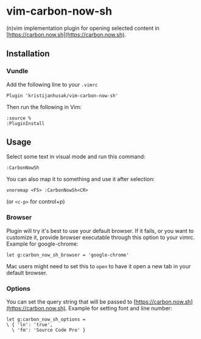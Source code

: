 # vim-carbon-now-sh

(n)vim implementation plugin for opening selected content in [https://carbon.now.sh](https://carbon.now.sh).

## Installation

### Vundle

Add the following line to your `.vimrc`

```vimL
Plugin 'kristijanhusak/vim-carbon-now-sh'
```

Then run the following in Vim:

```
:source %
:PluginInstall
```

## Usage

Select some text in visual mode and run this command:
```vimL
:CarbonNowSh
```

You can also map it to something and use it after selection:

```vimL
vnoremap <F5> :CarbonNowSh<CR>
```

(or `<c-p>` for control+p)
  
### Browser
Plugin will try it's best to use your default browser. If it fails, or you want to customize it,
provide browser executable through this option to your vimrc. Example for google-chrome:

```vimL
let g:carbon_now_sh_browser = 'google-chrome'
```

Mac users might need to set this to `open` to have it open a new tab in your default browser.

### Options
You can set the query string that will be passed to [https://carbon.now.sh](https://carbon.now.sh).
Example for setting font and line number:

```vimL
let g:carbon_now_sh_options =
\ { 'ln': 'true',
  \ 'fm': 'Source Code Pro' }
```

